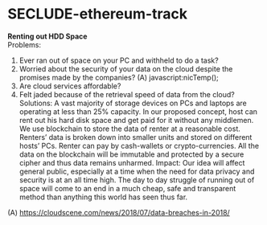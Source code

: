 # SECLUDE-ethereum-track

<b>Renting out HDD Space</b><br>
Problems:
1. Ever ran out of space on your PC and withheld to do a task?
2. Worried about the security of your data on the cloud despite the promises made by the companies? (A) javascript:nicTemp();
3. Are cloud services affordable?
4. Felt jaded because of the retrieval speed of data from the cloud?
Solutions:
A vast majority of storage devices on PCs and laptops are operating at less than 25% capacity. In our proposed concept, host can rent out his hard disk space and get paid for it without any middlemen. We use blockchain to store the data of renter at a reasonable cost. Renters’ data is broken down into smaller units and stored on different hosts’ PCs. Renter can pay by cash-wallets or crypto-currencies. All the data on the blockchain will be immutable and protected by a secure cipher and thus data remains unharmed.
Impact:
Our idea will affect general public, especially at a time when the need for data privacy and security is at an all time high. The day to day struggle of running out of space will come to an end in a much cheap, safe and transparent method than anything this world has seen thus far.

(A) https://cloudscene.com/news/2018/07/data-breaches-in-2018/
